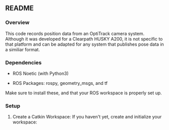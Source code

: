 ## README

### Overview

This code records position data from an OptiTrack camera system. Although it was developed for a Clearpath HUSKY A200, it is not specific to that platform and can be adapted for any system that publishes pose data in a similiar  format. 

### Dependencies

- ROS Noetic (with Python3)

- ROS Packages: rospy, geometry_msgs, and tf

Make sure to install these, and that your ROS workspace is properly set up.

### Setup

1. Create a Catkin Workspace:
    If you haven't yet, create and initialize your workspace:
